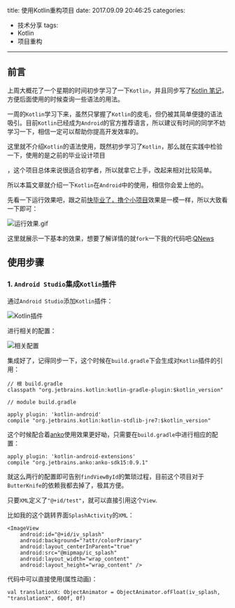 title: 使用Kotlin重构项目
date: 2017.09.09 20:46:25
categories:
- 技术分享
tags:
- Kotlin
- 项目重构
---

## 前言

上周大概花了一个星期的时间初步学习了一下`Kotlin`，并且同步写了[Kotlin 笔记](http://www.jianshu.com/p/f132e368b88d)，方便后面使用的时候查询一些语法的用法。

<!-- more -->

一周的`Kotlin`学习下来，虽然只掌握了`Kotlin`的皮毛，但仍被其简单便捷的语法吸引。目前`Kotlin`已经成为`Android`的官方推荐语言，所以建议有时间的同学不妨学习一下，相信一定可以帮助你提高开发效率的。

这里就不介绍`Kotlin`的语法使用，既然初步学习了`Kotlin`，那么就在实践中检验一下，使用的是之前的毕业设计项目

<div class="github-widget" data-repo="xiaweizi/QNews"></div>

，这个项目总体来说很适合初学者，所以就拿它上手，改起来相对比较简单。

所以本篇文章就介绍一下`Kotlin`在`Android`中的使用，相信你会爱上他的。

先看一下运行效果吧，跟之前[快毕业了，撸个小项目](http://www.jianshu.com/p/ae4aa11f35a4)效果是一模一样，所以大致看一下即可：

![运行效果.gif](http://upload-images.jianshu.io/upload_images/4043475-65effeb19b751e39.gif?imageMogr2/auto-orient/strip)

这里就展示一下基本的效果，想要了解详情的就`fork`一下我的代码吧:[QNews](https://github.com/xiaweizi/QNews)

## 使用步骤

### 1. `Android Studio`集成`Kotlin`插件

通过`Android Studio`添加`Kotlin`插件：

![Kotlin插件](http://upload-images.jianshu.io/upload_images/4043475-f78dbad6f4cb211f.png?imageMogr2/auto-orient/strip%7CimageView2/2/w/1240)

进行相关的配置：


![相关配置](http://upload-images.jianshu.io/upload_images/4043475-eed2a897793f5265.png?imageMogr2/auto-orient/strip%7CimageView2/2/w/1240)

集成好了，记得同步一下，这个时候在`build.gradle`下会生成对`Kotlin`插件的引用：

    // 根 build.gradle
    classpath "org.jetbrains.kotlin:kotlin-gradle-plugin:$kotlin_version"
    
    // module build.gradle
    
    apply plugin: 'kotlin-android'
    compile "org.jetbrains.kotlin:kotlin-stdlib-jre7:$kotlin_version"

这个时候配合着[anko](https://github.com/Kotlin/anko)使用效果更好呦，只需要在`build.gradle`中进行相应的配置：

    apply plugin: 'kotlin-android-extensions'
    compile "org.jetbrains.anko:anko-sdk15:0.9.1"

就这么两行的配置即可告别`findViewById`的繁琐过程，目前这个项目对于`ButterKnife`的依赖我都去掉了，极其方便。

只要`XML`定义了`"@+id/test"`，就可以直接引用这个`View`.

比如我的这个跳转界面`SplashActivity`的`XML`：

    <ImageView
        android:id="@+id/iv_splash"
        android:background="?attr/colorPrimary"
        android:layout_centerInParent="true"
        android:src="@mipmap/ic_splash"
        android:layout_width="wrap_content"
        android:layout_height="wrap_content" />

代码中可以直接使用(属性动画)：

    val translationX: ObjectAnimator = ObjectAnimator.ofFloat(iv_splash, "translationX", 600f, 0f)
